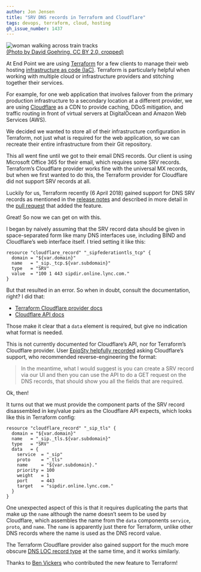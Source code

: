 ```yaml
---
author: Jon Jensen
title: "SRV DNS records in Terraform and Cloudflare"
tags: devops, terraform, cloud, hosting
gh_issue_number: 1437
---
```


<img src="/blog/2018/06/26/srv-dns-terraform-cloudflare/2109300822_07103c8f1a_o-crop.jpg" alt="woman walking across train tracks" /><br>[(Photo by David Goehring, CC BY 2.0, cropped)](https://www.flickr.com/photos/carbonnyc/2109300822/)

At End Point we are using [Terraform](https://www.terraform.io/) for a few clients to manage their web hosting [infrastructure as code (IaC)](https://en.wikipedia.org/wiki/Infrastructure_as_Code). Terraform is particularly helpful when working with multiple cloud or infrastructure providers and stitching together their services.

For example, for one web application that involves failover from the primary production infrastructure to a secondary location at a different provider, we are using [Cloudflare](https://www.cloudflare.com/) as a CDN to provide caching, DDoS mitigation, and traffic routing in front of virtual servers at DigitalOcean and Amazon Web Services (AWS).

We decided we wanted to store all of their infrastructure configuration in Terraform, not just what is required for the web application, so we can recreate their entire infrastructure from their Git repository.

This all went fine until we got to their email DNS records. Our client is using Microsoft Office 365 for their email, which requires some SRV records. Terraform’s Cloudflare provider works fine with the universal MX records, but when we first wanted to do this, the Terraform provider for Cloudflare did not support SRV records at all.

Luckily for us, Terraform recently (6 April 2018) gained support for DNS SRV records as mentioned in the [release notes](https://github.com/terraform-providers/terraform-provider-cloudflare/blob/master/CHANGELOG.md#100-april-06-2018) and described in more detail in the [pull request](https://github.com/terraform-providers/terraform-provider-cloudflare/pull/29) that added the feature.

Great! So now we can get on with this.

I began by naively assuming that the SRV record data should be given in space-separated form like many DNS interfaces use, including BIND and Cloudflare’s web interface itself. I tried setting it like this:

```
resource "cloudflare_record" "_sipfederationtls_tcp" {
  domain = "${var.domain}"
  name   = "_sip._tcp.${var.subdomain}"
  type   = "SRV"
  value  = "100 1 443 sipdir.online.lync.com."
}
```

But that resulted in an error. So when in doubt, consult the documentation, right? I did that:

* [Terraform Cloudflare provider docs](https://www.terraform.io/docs/providers/cloudflare/r/record.html#data)
* [Cloudflare API docs](https://api.cloudflare.com/#dns-records-for-a-zone-update-dns-record)

Those make it clear that a `data` element is required, but give no indication what format is needed.

This is not currently documented for Cloudflare’s API, nor for Terraform’s Cloudflare provider. User [EpiqSty helpfully recorded](https://github.com/terraform-providers/terraform-provider-cloudflare/pull/29#issuecomment-374600386) asking Cloudflare’s support, who recommended reverse-engineering the format:

> In the meantime, what I would suggest is you can create a SRV record via our UI and then you can use the API to do a GET request on the DNS records, that should show you all the fields that are required.

Ok, then!

It turns out that we must provide the component parts of the SRV record disassembled in key/​value pairs as the Cloudflare API expects, which looks like this in Terraform config:

```
resource "cloudflare_record" "_sip_tls" {
  domain = "${var.domain}"
  name   = "_sip._tls.${var.subdomain}"
  type   = "SRV"
  data   = {
    service  = "_sip"
    proto    = "_tls"
    name     = "${var.subdomain}."
    priority = 100
    weight   = 1
    port     = 443
    target   = "sipdir.online.lync.com."
  }
}
```

One unexpected aspect of this is that it requires duplicating the parts that make up the `name` although the name doesn’t seem to be used by Cloudflare, which assembles the name from the `data` components `service`, `proto`, and `name`. The `name` is apparently just there for Terraform, unlike other DNS records where the name is used as the DNS record value.

The Terraform Cloudflare provider also gained support for the much more obscure [DNS LOC record type](https://en.wikipedia.org/wiki/LOC_record) at the same time, and it works similarly.

Thanks to [Ben Vickers](https://github.com/benjvi) who contributed the new feature to Terraform!

